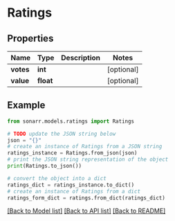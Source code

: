 # Ratings


## Properties

Name | Type | Description | Notes
------------ | ------------- | ------------- | -------------
**votes** | **int** |  | [optional] 
**value** | **float** |  | [optional] 

## Example

```python
from sonarr.models.ratings import Ratings

# TODO update the JSON string below
json = "{}"
# create an instance of Ratings from a JSON string
ratings_instance = Ratings.from_json(json)
# print the JSON string representation of the object
print(Ratings.to_json())

# convert the object into a dict
ratings_dict = ratings_instance.to_dict()
# create an instance of Ratings from a dict
ratings_form_dict = ratings.from_dict(ratings_dict)
```
[[Back to Model list]](../README.md#documentation-for-models) [[Back to API list]](../README.md#documentation-for-api-endpoints) [[Back to README]](../README.md)


